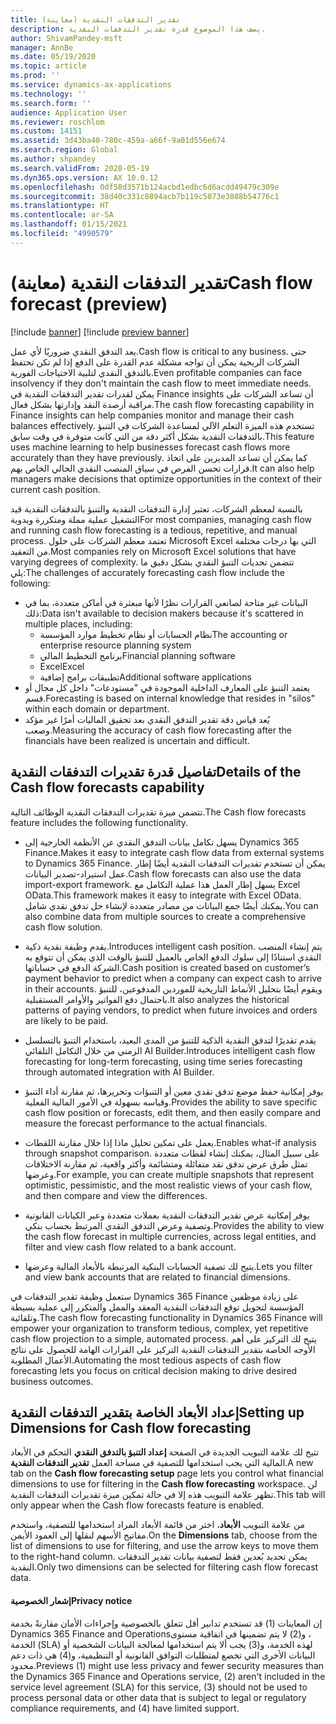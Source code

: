 ```yaml
---
title: تقدير التدفقات النقدية (معاينة)
description: يصف هذا الموضوع قدرة تقدير التدفقات النقدية.
author: ShivamPandey-msft
manager: AnnBe
ms.date: 05/19/2020
ms.topic: article
ms.prod: ''
ms.service: dynamics-ax-applications
ms.technology: ''
ms.search.form: ''
audience: Application User
ms.reviewer: roschlom
ms.custom: 14151
ms.assetid: 3d43ba40-780c-459a-a66f-9a01d556e674
ms.search.region: Global
ms.author: shpandey
ms.search.validFrom: 2020-05-19
ms.dyn365.ops.version: AX 10.0.12
ms.openlocfilehash: 0df58d3571b124acbd1edbc6d6acdd49479c309e
ms.sourcegitcommit: 38d40c331c8894acb7b119c5073e3088b54776c1
ms.translationtype: HT
ms.contentlocale: ar-SA
ms.lasthandoff: 01/15/2021
ms.locfileid: "4990579"
---
```

# <a name="cash-flow-forecast-preview"></a><span data-ttu-id="c3109-103">تقدير التدفقات النقدية (معاينة)</span><span class="sxs-lookup"><span data-stu-id="c3109-103">Cash flow forecast (preview)</span></span>

[!include [banner](../includes/banner.md)]
[!include [preview banner](../includes/preview-banner.md)]

<span data-ttu-id="c3109-104">يعد التدفق النقدي ضروريًا لأي عمل.</span><span class="sxs-lookup"><span data-stu-id="c3109-104">Cash flow is critical to any business.</span></span> <span data-ttu-id="c3109-105">حتى الشركات الربحية يمكن أن تواجه مشكلة عدم القدرة على الدفع إذا لم تكن تحتفظ بالتدفق النقدي لتلبية الاحتياجات الفورية.</span><span class="sxs-lookup"><span data-stu-id="c3109-105">Even profitable companies can face insolvency if they don't maintain the cash flow to meet immediate needs.</span></span> <span data-ttu-id="c3109-106">يمكن لقدرات تقدير التدفقات النقدية في Finance insights أن تساعد الشركات على مراقبة أرصدة النقد وإدارتها بشكل فعال.</span><span class="sxs-lookup"><span data-stu-id="c3109-106">The cash flow forecasting capability in Finance insights can help companies monitor and manage their cash balances effectively.</span></span> <span data-ttu-id="c3109-107">تستخدم هذه الميزة التعلم الآلي لمساعدة الشركات في التنبؤ بالتدفقات النقدية بشكل أكثر دقة من التي كانت متوفرة في وقت سابق.</span><span class="sxs-lookup"><span data-stu-id="c3109-107">This feature uses machine learning to help businesses forecast cash flows more accurately than they have previously.</span></span> <span data-ttu-id="c3109-108">كما يمكن أن تساعد المديرين على اتخاذ قرارات تحسن الفرص في سياق المنصب النقدي الحالي الخاص بهم.</span><span class="sxs-lookup"><span data-stu-id="c3109-108">It can also help managers make decisions that optimize opportunities in the context of their current cash position.</span></span> 

<span data-ttu-id="c3109-109">بالنسبة لمعظم الشركات، تعتبر إدارة التدفقات النقدية والتنبؤ بالتدفقات النقدية قيد التشغيل عملية مملة ومتكررة ويدوية</span><span class="sxs-lookup"><span data-stu-id="c3109-109">For most companies, managing cash flow and running cash flow forecasting is a tedious, repetitive, and manual process.</span></span> <span data-ttu-id="c3109-110">تعتمد معظم الشركات على حلول Microsoft Excel التي بها درجات مختلفة من التعقيد.</span><span class="sxs-lookup"><span data-stu-id="c3109-110">Most companies rely on Microsoft Excel solutions that have varying degrees of complexity.</span></span> <span data-ttu-id="c3109-111">تتضمن تحديات التنبؤ النقدي بشكل دقيق ما يلي:</span><span class="sxs-lookup"><span data-stu-id="c3109-111">The challenges of accurately forecasting cash flow include the following:</span></span>

- <span data-ttu-id="c3109-112">البيانات غير متاحة لصانعي القرارات نظرًا لأنها مبعثرة في أماكن متعددة، بما في ذلك:</span><span class="sxs-lookup"><span data-stu-id="c3109-112">Data isn't available to decision makers because it's scattered in multiple places, including:</span></span> 
  - <span data-ttu-id="c3109-113">نظام الحسابات أو نظام تخطيط موارد المؤسسة</span><span class="sxs-lookup"><span data-stu-id="c3109-113">The accounting or enterprise resource planning system</span></span>
  - <span data-ttu-id="c3109-114">برنامج التخطيط المالي</span><span class="sxs-lookup"><span data-stu-id="c3109-114">Financial planning software</span></span>
  - <span data-ttu-id="c3109-115">Excel</span><span class="sxs-lookup"><span data-stu-id="c3109-115">Excel</span></span>
  - <span data-ttu-id="c3109-116">تطبيقات برامج إضافية</span><span class="sxs-lookup"><span data-stu-id="c3109-116">Additional software applications</span></span> 
- <span data-ttu-id="c3109-117">يعتمد التنبؤ على المعارف الداخلية الموجودة في "مستودعات" داخل كل مجال أو قسم.</span><span class="sxs-lookup"><span data-stu-id="c3109-117">Forecasting is based on internal knowledge that resides in "silos" within each domain or department.</span></span>
- <span data-ttu-id="c3109-118">يُعد قياس دقة تقدير التدفق النقدي بعد تحقيق الماليات أمرًا غير مؤكد وصعب.</span><span class="sxs-lookup"><span data-stu-id="c3109-118">Measuring the accuracy of cash flow forecasting after the financials have been realized is uncertain and difficult.</span></span>
    
## <a name="details-of-the-cash-flow-forecasts-capability"></a><span data-ttu-id="c3109-119">تفاصيل قدرة تقديرات التدفقات النقدية</span><span class="sxs-lookup"><span data-stu-id="c3109-119">Details of the Cash flow forecasts capability</span></span>
<span data-ttu-id="c3109-120">تتضمن ميزة تقديرات التدفقات النقدية الوظائف التالية.</span><span class="sxs-lookup"><span data-stu-id="c3109-120">The Cash flow forecasts feature includes the following functionality.</span></span> 

- <span data-ttu-id="c3109-121">يسهل تكامل بيانات التدفق النقدي عن الأنظمة الخارجية إلى Dynamics 365 Finance.</span><span class="sxs-lookup"><span data-stu-id="c3109-121">Makes it easy to integrate cash flow data from external systems to Dynamics 365 Finance.</span></span> <span data-ttu-id="c3109-122">يمكن أن تستخدم تقديرات التدفقات النقدية أيضًا إطار عمل استيراد-تصدير البيانات.</span><span class="sxs-lookup"><span data-stu-id="c3109-122">Cash flow forecasts can also use the data import-export framework.</span></span> <span data-ttu-id="c3109-123">يسهل إطار العمل هذا عملية التكامل مع Excel OData.</span><span class="sxs-lookup"><span data-stu-id="c3109-123">This framework makes it easy to integrate with Excel OData.</span></span> <span data-ttu-id="c3109-124">يمكنك أيضًا جمع البيانات من مصادر متعددة لإنشاء حل تدفق نقدي شامل.</span><span class="sxs-lookup"><span data-stu-id="c3109-124">You can also combine data from multiple sources to create a comprehensive cash flow solution.</span></span> 

- <span data-ttu-id="c3109-125">يقدم وظيفة نقدية ذكية.</span><span class="sxs-lookup"><span data-stu-id="c3109-125">Introduces intelligent cash position.</span></span> <span data-ttu-id="c3109-126">يتم إنشاء المنصب النقدي استنادًا إلى سلوك الدفع الخاص بالعميل للتنبؤ بالوقت الذي يمكن أن تتوقع به الشركة الدفع في حساباتها.</span><span class="sxs-lookup"><span data-stu-id="c3109-126">Cash position is created  based on customer’s payment behavior to predict when a company can expect cash to arrive in their accounts.</span></span> <span data-ttu-id="c3109-127">ويقوم أيضًا بتحليل الأنماط التاريخية للموردين المدفوعين، للتنبؤ باحتمال دفع الفواتير والأوامر المستقبلية.</span><span class="sxs-lookup"><span data-stu-id="c3109-127">It also analyzes the historical patterns of paying vendors, to predict when future invoices and orders are likely to be paid.</span></span> 

- <span data-ttu-id="c3109-128">يقدم تقديرًا لتدفق النقدية الذكية للتنبؤ من المدى البعيد، باستخدام التنبؤ بالتسلسل الزمني من خلال التكامل التلقائي AI Builder.</span><span class="sxs-lookup"><span data-stu-id="c3109-128">Introduces intelligent cash flow forecasting for long-term forecasting, using time series forecasting through automated integration with AI Builder.</span></span>

- <span data-ttu-id="c3109-129">يوفر إمكانية حفظ موضع تدفق نقدي معين أو التنبؤات وتحريرها، ثم مقارنة أداء التنبؤ وقياسه بسهولة في الأمور المالية الفعلية.</span><span class="sxs-lookup"><span data-stu-id="c3109-129">Provides the ability to save specific cash flow position or forecasts, edit them, and then easily compare and measure the forecast performance to the actual financials.</span></span>

- <span data-ttu-id="c3109-130">يعمل على تمكين تحليل ماذا إذا خلال مقارنة اللقطات.</span><span class="sxs-lookup"><span data-stu-id="c3109-130">Enables what-if analysis through snapshot comparison.</span></span> <span data-ttu-id="c3109-131">على سبيل المثال، يمكنك إنشاء لقطات متعددة تمثل طرق عرض تدفق نقد متفائلة ومتشائمة وأكثر واقعية، ثم مقارنة الاختلافات وعرضها.</span><span class="sxs-lookup"><span data-stu-id="c3109-131">For example, you can create multiple snapshots that represent optimistic, pessimistic, and the most realistic views of your cash flow, and then compare and view the differences.</span></span>

- <span data-ttu-id="c3109-132">يوفر إمكانية عرض تقدير التدفقات النقدية بعملات متعددة وعبر الكيانات القانونية وتصفية وعرض التدفق النقدي المرتبط بحساب بنكي.</span><span class="sxs-lookup"><span data-stu-id="c3109-132">Provides the ability to view the cash flow forecast in multiple currencies, across legal entities, and filter and view cash flow related to a bank account.</span></span> 

- <span data-ttu-id="c3109-133">يتيح لك تصفية الحسابات البنكية المرتبطة بالأبعاد المالية وعرضها.</span><span class="sxs-lookup"><span data-stu-id="c3109-133">Lets you filter and view bank accounts that are related to financial dimensions.</span></span>

<span data-ttu-id="c3109-134">ستعمل وظيفة تقدير التدفقات في Dynamics 365 Finance على زيادة موظفين المؤسسة لتحويل توقع التدفقات النقدية المعقد والممل والمتكرر إلى عملية بسيطة وتلقائية.</span><span class="sxs-lookup"><span data-stu-id="c3109-134">The cash flow forecasting functionality in Dynamics 365 Finance will empower your organization to transform tedious, complex, yet repetitive cash flow projection to a simple, automated process.</span></span> <span data-ttu-id="c3109-135">يتيح لك التركيز على أهم الأوجه الخاصة بتقدير التدفقات النقدية التركيز على القرارات الهامة للحصول على نتائج الأعمال المطلوبة.</span><span class="sxs-lookup"><span data-stu-id="c3109-135">Automating the most tedious aspects of cash flow forecasting lets you focus on critical decision making to drive desired business outcomes.</span></span>

## <a name="setting-up-dimensions-for-cash-flow-forecasting"></a><span data-ttu-id="c3109-136">إعداد الأبعاد الخاصة بتقدير التدفقات النقدية</span><span class="sxs-lookup"><span data-stu-id="c3109-136">Setting up Dimensions for Cash flow forecasting</span></span>
<span data-ttu-id="c3109-137">تتيح لك علامة التبويب الجديدة في الصفحة **إعداد التنبؤ بالتدفق النقدي** التحكم في الأبعاد المالية التي يجب استخدامها للتصفية في مساحة العمل **تقدير التدفقات النقدية**.</span><span class="sxs-lookup"><span data-stu-id="c3109-137">A new tab on the **Cash flow forecasting setup** page lets you control what financial dimensions to use for filtering in the **Cash flow forecasting** workspace.</span></span> <span data-ttu-id="c3109-138">لن تظهر علامة التبويب هذه إلا في حالة تمكين ميزة تقديرات التدفقات النقدية.</span><span class="sxs-lookup"><span data-stu-id="c3109-138">This tab will only appear when the Cash flow forecasts feature is enabled.</span></span> 

<span data-ttu-id="c3109-139">من علامة التبويب **الأبعاد**، اختر من قائمة الأبعاد المراد استخدامها للتصفية، واستخدم مفاتيح الأسهم لنقلها إلى العمود الأيمن.</span><span class="sxs-lookup"><span data-stu-id="c3109-139">On the **Dimensions** tab, choose from the list of dimensions to use for filtering, and use the arrow keys to move them to the right-hand column.</span></span> <span data-ttu-id="c3109-140">يمكن تحديد بُعدين فقط لتصفية بيانات تقدير التدفقات النقدية.</span><span class="sxs-lookup"><span data-stu-id="c3109-140">Only two dimensions can be selected for filtering cash flow forecast data.</span></span> 

#### <a name="privacy-notice"></a><span data-ttu-id="c3109-141">إشعار الخصوصية</span><span class="sxs-lookup"><span data-stu-id="c3109-141">Privacy notice</span></span>
<span data-ttu-id="c3109-142">إن المعاينات (1) قد تستخدم تدابير أقل تتعلق بالخصوصية وإجراءات الأمان مقارنةً بخدمة Dynamics 365 Finance and Operations‏، و(2) لا يتم تضمينها في اتفاقية مستوى الخدمة (SLA) لهذه الخدمة، و(3) يجب ألا يتم استخدامها لمعالجة البيانات الشخصية أو البيانات الأخرى التي تخضع لمتطلبات التوافق القانونية أو التنظيمية، و(4) هي ذات دعم محدود.</span><span class="sxs-lookup"><span data-stu-id="c3109-142">Previews (1) might use less privacy and fewer security measures than the Dynamics 365 Finance and Operations service, (2) aren't included in the service level agreement (SLA) for this service, (3) should not be used to process personal data or other data that is subject to legal or regulatory compliance requirements, and (4) have limited support.</span></span>
